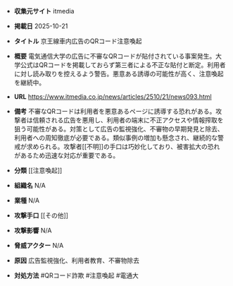 - **収集元サイト**
itmedia

- **掲載日**
2025-10-21

- **タイトル**
京王線車内広告のQRコード注意喚起

- **概要**
電気通信大学の広告に不審なQRコードが貼付されている事案発生。大学公式はQRコードを掲載しておらず第三者による不正な貼付と断定。利用者に対し読み取りを控えるよう警告。悪意ある誘導の可能性が高く、注意喚起を継続中。

- **URL**
https://www.itmedia.co.jp/news/articles/2510/21/news093.html

- **備考**
不審なQRコードは利用者を悪意あるページに誘導する恐れがある。攻撃者は信頼される広告を悪用し、利用者の端末に不正アクセスや情報搾取を狙う可能性がある。対策として広告の監視強化、不審物の早期発見と除去、利用者への周知徹底が必要である。類似事例の増加も懸念され、継続的な警戒が求められる。攻撃者[[不明]]の手口は巧妙化しており、被害拡大の恐れがあるため迅速な対応が重要である。

- **分類**
[[注意喚起]]

- **組織名**
N/A

- **業種**
N/A

- **攻撃手口**
[[その他]]

- **攻撃影響**
N/A

- **脅威アクター**
N/A

- **原因**
広告監視強化、利用者教育、不審物除去

- **対処方法**
#QRコード詐欺 #注意喚起 #電通大
